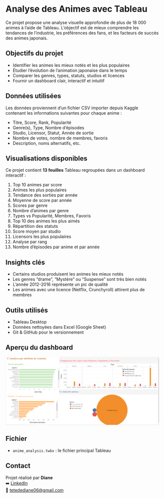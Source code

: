 #  Analyse des Animes avec Tableau

Ce projet propose une analyse visuelle approfondie de plus de 18 000 animes à l’aide de Tableau. L’objectif est de mieux comprendre les tendances de l’industrie, les préférences des fans, et les facteurs de succès des animes japonais.

##  Objectifs du projet

- Identifier les animes les mieux notés et les plus populaires
- Étudier l’évolution de l’animation japonaise dans le temps
- Comparer les genres, types, statuts, studios et licences
- Fournir un dashboard clair, interactif et intuitif

##  Données utilisées

Les données proviennent d’un fichier CSV importer depuis Kaggle contenant les informations suivantes pour chaque anime :
- Titre, Score, Rank, Popularité
- Genre(s), Type, Nombre d’épisodes
- Studio, Licensor, Statut, Année de sortie
- Nombre de votes, nombre de membres, favoris
- Description, noms alternatifs, etc.

##  Visualisations disponibles

Ce projet contient **13 feuilles** Tableau regroupées dans un dashboard interactif :

1.  Top 10 animes par score  
2.  Animes les plus populaires  
3.  Tendance des sorties par année  
4.  Moyenne de score par année  
5.  Scores par genre  
6.  Nombre d’animes par genre  
7.  Types vs Popularité, Membres, Favoris  
8.  Top 10 des animes les plus aimés  
9.  Répartition des statuts  
10. Score moyen par studio  
11. Licensors les plus populaires  
12. Analyse par rang  
13. Nombre d’épisodes par anime et par année

##  Insights clés

- Certains studios produisent les animes les mieux notés
- Les genres “drame”, “Mystère” ou “Suspense” sont très bien notés
- L’année 2012-2016 représente un pic de qualité
- Les animes avec une licence (Netflix, Crunchyroll) attirent plus de membres

##  Outils utilisés

- Tableau Desktop
- Données nettoyées dans Excel (Google Sheet)
- Git & GitHub pour le versionnement

##  Aperçu du dashboard

![Aperçu](captures/analyse_par_genre.png)

##  Fichier

- `anime_analysis.twbx` : le fichier principal Tableau

##  Contact

Projet réalisé par **Diane**  
➡️ [LinkedIn](https://www.linkedin.com/in/diane-tetede/)  
📧 tetedediane06@gmail.com


